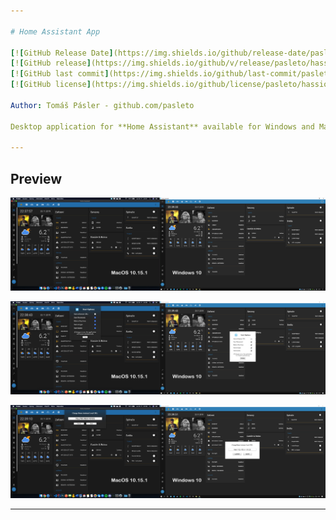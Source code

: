 ```yaml
---

# Home Assistant App

[![GitHub Release Date](https://img.shields.io/github/release-date/pasleto/hassio-app)](https://github.com/pasleto/hassio-app/releases/tag/v0.2.3)
[![GitHub release](https://img.shields.io/github/v/release/pasleto/hassio-app.svg)](https://github.com/pasleto/hassio-app/releases/latest)
[![GitHub last commit](https://img.shields.io/github/last-commit/pasleto/hassio-app.svg)](https://github.com/pasleto/hassio-app/commits)
[![GitHub license](https://img.shields.io/github/license/pasleto/hassio-app)](https://github.com/pasleto/hassio-app/blob/master/LICENSE.md)

Author: Tomáš Pásler - github.com/pasleto

Desktop application for **Home Assistant** available for Windows and MacOS.

---
```


## Preview

![](/screenshots/Preview1.png)

![](/screenshots/Preview2.png)

![](/screenshots/Preview3.png)

---